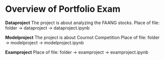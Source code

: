 # Overview of Portfolio Exam

**Dataproject**
The project is about analyzing the FAANG stocks.
Place of file: folder -> dataproject -> dataproject.ipynb

**Modelproject**
The project is about Cournot Competition
Place of file: folder -> modelproject -> modelproject.ipynb

**Examproject**
Place of file: folder -> examproject -> examproject.ipynb
